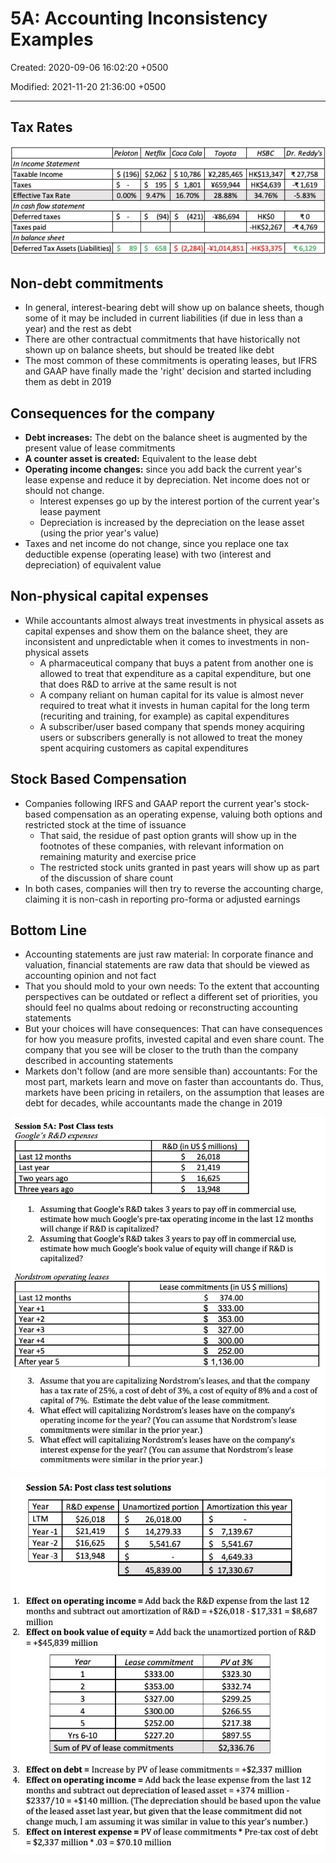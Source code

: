 # 5A: Accounting Inconsistency Examples

Created: 2020-09-06 16:02:20 +0500

Modified: 2021-11-20 21:36:00 +0500

---

## Tax Rates

![image](media/Accounting-for-Finance_5A--Accounting-Inconsistency-Examples-image1.jpg)

## Non-debt commitments

- In general, interest-bearing debt will show up on balance sheets, though some of it may be included in current liabilities (if due in less than a year) and the rest as debt
- There are other contractual commitments that have historically not shown up on balance sheets, but should be treated like debt
- The most common of these commitments is operating leases, but IFRS and GAAP have finally made the 'right' decision and started including them as debt in 2019

## Consequences for the company

- **Debt increases:** The debt on the balance sheet is augmented by the present value of lease commitments
- **A counter asset is created:** Equivalent to the lease debt
- **Operating income changes:** since you add back the current year's lease expense and reduce it by depreciation. Net income does not or should not change.
  - Interest expenses go up by the interest portion of the current year's lease payment
  - Depreciation is increased by the depreciation on the lease asset (using the prior year's value)
- Taxes and net income do not change, since you replace one tax deductible expense (operating lease) with two (interest and depreciation) of equivalent value

## Non-physical capital expenses

- While accountants almost always treat investments in physical assets as capital expenses and show them on the balance sheet, they are inconsistent and unpredictable when it comes to investments in non-physical assets
  - A pharmaceutical company that buys a patent from another one is allowed to treat that expenditure as a capital expenditure, but one that does R&D to arrive at the same result is not
  - A company reliant on human capital for its value is almost never required to treat what it invests in human capital for the long term (recuriting and training, for example) as capital expenditures
  - A subscriber/user based company that spends money acquiring users or subscribers generally is not allowed to treat the money spent acquiring customers as capital expenditures

## Stock Based Compensation

- Companies following IRFS and GAAP report the current year's stock-based compensation as an operating expense, valuing both options and restricted stock at the time of issuance
  - That said, the residue of past option grants will show up in the footnotes of these companies, with relevant information on remaining maturity and exercise price
  - The restricted stock units granted in past years will show up as part of the discussion of share count
- In both cases, companies will then try to reverse the accounting charge, claiming it is non-cash in reporting pro-forma or adjusted earnings

## Bottom Line

- Accounting statements are just raw material: In corporate finance and valuation, financial statements are raw data that should be viewed as accounting opinion and not fact
- That you should mold to your own needs: To the extent that accounting perspectives can be outdated or reflect a different set of priorities, you should feel no qualms about redoing or reconstructing accounting statements
- But your choices will have consequences: That can have consequences for how you measure profits, invested capital and even share count. The company that you see will be closer to the truth than the company described in accounting statements
- Markets don't follow (and are more sensible than) accountants: For the most part, markets learn and move on faster than accountants do. Thus, markets have been pricing in retailers, on the assumption that leases are debt for decades, while accountants made the change in 2019

![image](media/Accounting-for-Finance_5A--Accounting-Inconsistency-Examples-image2.jpg)

![image](media/Accounting-for-Finance_5A--Accounting-Inconsistency-Examples-image3.jpg)
